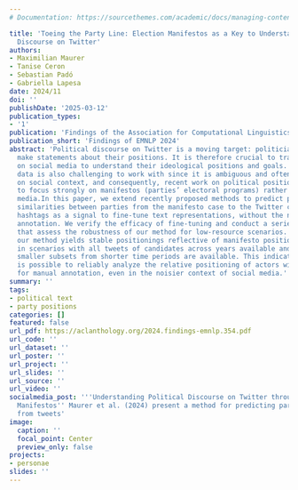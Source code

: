 ```yaml
---
# Documentation: https://sourcethemes.com/academic/docs/managing-content/

title: 'Toeing the Party Line: Election Manifestos as a Key to Understand Political
  Discourse on Twitter'
authors:
- Maximilian Maurer
- Tanise Ceron
- Sebastian Padó
- Gabriella Lapesa
date: 2024/11
doi: ''
publishDate: '2025-03-12'
publication_types:
- '1'
publication: 'Findings of the Association for Computational Linguistics: EMNLP 2024'
publication_short: 'Findings of EMNLP 2024'
abstract: 'Political discourse on Twitter is a moving target: politicians continuously
  make statements about their positions. It is therefore crucial to track their discourse
  on social media to understand their ideological positions and goals. However, Twitter
  data is also challenging to work with since it is ambiguous and often dependent
  on social context, and consequently, recent work on political positioning has tended
  to focus strongly on manifestos (parties’ electoral programs) rather than social
  media.In this paper, we extend recently proposed methods to predict pairwise positional
  similarities between parties from the manifesto case to the Twitter case, using
  hashtags as a signal to fine-tune text representations, without the need for manual
  annotation. We verify the efficacy of fine-tuning and conduct a series of experiments
  that assess the robustness of our method for low-resource scenarios. We find that
  our method yields stable positionings reflective of manifesto positionings, both
  in scenarios with all tweets of candidates across years available and when only
  smaller subsets from shorter time periods are available. This indicates that it
  is possible to reliably analyze the relative positioning of actors without the need
  for manual annotation, even in the noisier context of social media.'
summary: ''
tags:
- political text
- party positions
categories: []
featured: false
url_pdf: https://aclanthology.org/2024.findings-emnlp.354.pdf
url_code: ''
url_dataset: ''
url_poster: ''
url_project: ''
url_slides: ''
url_source: ''
url_video: ''
socialmedia_post: '''Understanding Political Discourse on Twitter through Election
  Manifestos'' Maurer et al. (2024) present a method for predicting party positions
  from tweets'
image:
  caption: ''
  focal_point: Center
  preview_only: false
projects:
- personae
slides: ''
---
```

